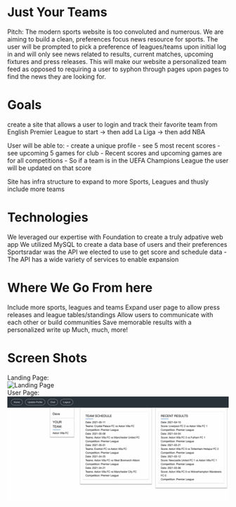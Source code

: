 # Just Your Teams

Pitch: 
The modern sports website is too convoluted and numerous. We are aiming to build a clean, preferences focus news resource for sports. The user will be prompted to pick a preference of leagues/teams upon initial log in and will only see news related to results, current matches, upcoming fixtures and press releases. This will make our website a personalized team feed as opposed to requiring a user to syphon through pages upon pages to find the news they are looking for. 

# Goals 

create a site that allows a user to login and track their favorite team from English Premier League to start -> then add La Liga -> then add NBA

User will be able to:
    - create a unique profile
    - see 5 most recent scores
    - see upcoming 5 games for club
        - Recent scores and upcoming games are for all competitions
        - So if a team is in the UEFA Champions League the user will be updated on that score

Site has infra structure to expand to more Sports, Leagues and thusly include more teams

# Technologies

We leveraged our expertise with Foundation to create a truly adpative web app
We utilized MySQL to create a data base of users and their preferences
Sportsradar was the API we elected to use to get score and schedule data
    - The API has a wide variety of services to enable expansion

# Where We Go From here

Include more sports, leagues and teams
Expand user page to allow press releases and league tables/standings
Allow users to communicate with each other or build communities
Save memorable results with a personalized write up
Much, much, more!

# Screen Shots
Landing Page:<br>
![Landing Page](public/assets/img/jyt_landing_gif.gif)<br>
User Page:<br>
![User Page](public/assets/img/jyt_user_page.png)

